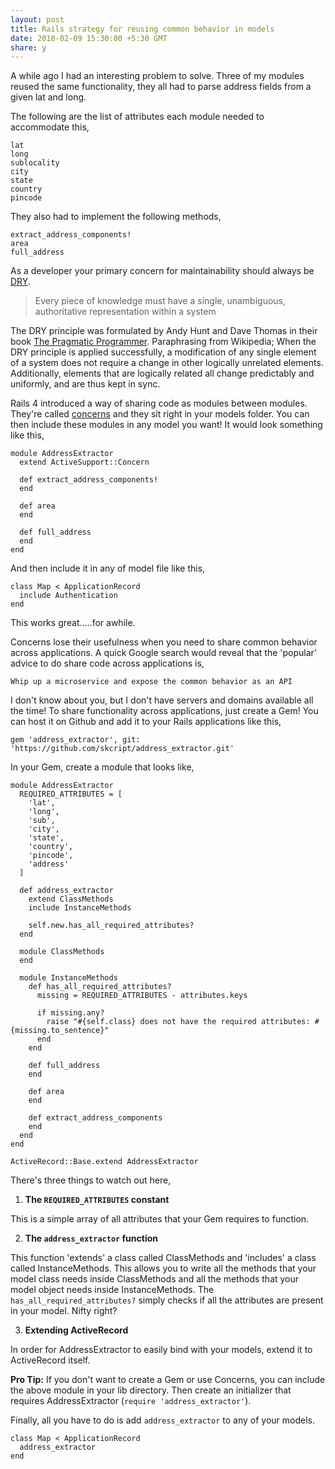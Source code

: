 ```yaml
---
layout: post
title: Rails strategy for reusing common behavior in models
date: 2018-02-09 15:30:00 +5:30 GMT
share: y
---
```


A while ago I had an interesting problem to solve. Three of my modules reused the same functionality, they all had to parse address fields from a given lat and long.

<!--break-->

The following are the list of attributes each module needed to accommodate this,

```
lat
long
sublocality
city
state
country
pincode
```

They also had to implement the following methods,

```
extract_address_components!
area
full_address
```

As a developer your primary concern for maintainability should always be [DRY](https://en.wikipedia.org/wiki/Don't_repeat_yourself).

> Every piece of knowledge must have a single, unambiguous, authoritative representation within a system

The DRY principle was formulated by Andy Hunt and Dave Thomas in their book [The Pragmatic Programmer](https://en.wikipedia.org/wiki/The_Pragmatic_Programmer). Paraphrasing from Wikipedia; When the DRY principle is applied successfully, a modification of any single element of a system does not require a change in other logically unrelated elements. Additionally, elements that are logically related all change predictably and uniformly, and are thus kept in sync.

Rails 4 introduced a way of sharing code as modules between modules. They're called [concerns](https://richonrails.com/articles/rails-4-code-concerns-in-active-record-models) and they sit right in your models folder. You can then include these modules in any model you want! It would look something like this,

```
module AddressExtractor
  extend ActiveSupport::Concern

  def extract_address_components!
  end

  def area
  end

  def full_address
  end
end
```

And then include it in any of model file like this,

```
class Map < ApplicationRecord
  include Authentication
end
```

This works great.....for awhile.

Concerns lose their usefulness when you need to share common behavior across applications. A quick Google search would reveal that the 'popular' advice to do share code across applications is,

```
Whip up a microservice and expose the common behavior as an API
```

I don't know about you, but I don't have servers and domains available all the time! To share functionality across applications, just create a Gem! You can host it on Github and add it to your Rails applications like this,

```
gem 'address_extractor', git: 'https://github.com/skcript/address_extractor.git'
```

In your Gem, create a module that looks like,

```
module AddressExtractor
  REQUIRED_ATTRIBUTES = [
    'lat',
    'long',
    'sub',
    'city',
    'state',
    'country',
    'pincode',
    'address'
  ]

  def address_extractor
    extend ClassMethods
    include InstanceMethods

    self.new.has_all_required_attributes?
  end

  module ClassMethods
  end

  module InstanceMethods
    def has_all_required_attributes?
      missing = REQUIRED_ATTRIBUTES - attributes.keys

      if missing.any?
        raise "#{self.class} does not have the required attributes: #{missing.to_sentence}"
      end
    end

    def full_address
    end

    def area
    end

    def extract_address_components
    end
  end
end

ActiveRecord::Base.extend AddressExtractor
```

There's three things to watch out here,

1. **The `REQUIRED_ATTRIBUTES` constant**

This is a simple array of all attributes that your Gem requires to function.

2. **The `address_extractor` function**

This function 'extends' a class called ClassMethods and 'includes' a class called InstanceMethods. This allows you to write all the methods that your model class needs inside ClassMethods and all the methods that your model object needs inside InstanceMethods.
The `has_all_required_attributes?` simply checks if all the attributes are present in your model. Nifty right?

3. **Extending ActiveRecord**

In order for AddressExtractor to easily bind with your models, extend it to ActiveRecord itself.

**Pro Tip:**
If you don't want to create a Gem or use Concerns, you can include the above module in your lib directory. Then create an initializer that requires AddressExtractor (`require 'address_extractor'`).

Finally, all you have to do is add `address_extractor` to any of your models.

```
class Map < ApplicationRecord
  address_extractor
end
```
